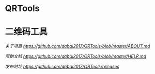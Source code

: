 # QRTools
# 二维码工具


*关于项目* *https://github.com/dabai2017/QRTools/blob/master/ABOUT.md*

*帮助文档* *https://github.com/dabai2017/QRTools/blob/master/HELP.md*

*发布地址* *https://github.com/dabai2017/QRTools/releases*
